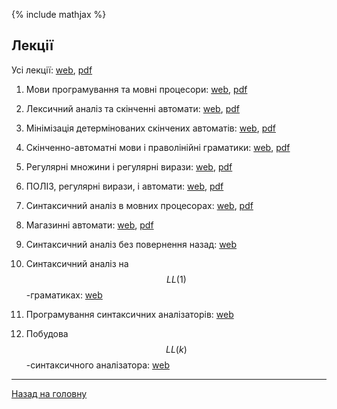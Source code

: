 <!--RELEASE-->

{% include mathjax %}

## Лекції

Усі лекції: [web](md/00.md), [pdf](tex/00.pdf)

1. Мови програмування та мовні процесори: [web](md/01.md), [pdf](tex/01.pdf)

2. Лексичний аналіз та скінченні автомати: [web](md/02.md), [pdf](tex/02.pdf)

3. Мінімізація детермінованих скінчених автоматів: [web](md/03.md), [pdf](tex/03.pdf)

4. Скінченно-автоматні мови і праволінійні граматики: [web](md/04.md), [pdf](tex/04.pdf)

5. Регулярні множини і регулярні вирази: [web](md/05.md), [pdf](tex/05.pdf)

6. ПОЛІЗ, регулярні вирази, і автомати: [web](md/06.md), [pdf](tex/06.pdf)

7. Синтаксичний аналіз в мовних процесорах: [web](md/07.md), [pdf](tex/07.pdf)

8. Магазинні автомати: [web](md/08.md), [pdf](tex/08.pdf)

9. Синтаксичний аналіз без повернення назад: [web](md/09.md)<!--, [pdf](tex/09.pdf)-->

10. Синтаксичний аналіз на $$LL(1)$$-граматиках: [web](md/10.md)<!--, [pdf](tex/10.pdf)-->

11. Програмування синтаксичних аналізаторів: [web](md/11.md)<!--, [pdf](tex/11.pdf)-->

12. Побудова $$LL(k)$$-синтаксичного аналізатора: [web](md/12.md)<!--, [pdf](tex/12.pdf)-->

---

[Назад на головну](../README.md)